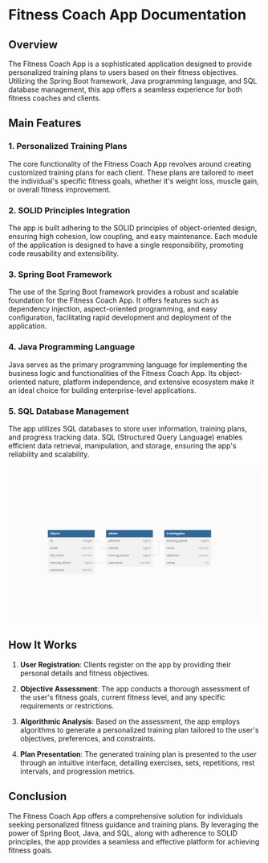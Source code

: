 # Fitness Coach App Documentation

## Overview
The Fitness Coach App is a sophisticated application designed to provide personalized training plans to users based on their fitness objectives. Utilizing the Spring Boot framework, Java programming language, and SQL database management, this app offers a seamless experience for both fitness coaches and clients.

## Main Features
### 1. Personalized Training Plans
The core functionality of the Fitness Coach App revolves around creating customized training plans for each client. These plans are tailored to meet the individual's specific fitness goals, whether it's weight loss, muscle gain, or overall fitness improvement.

### 2. SOLID Principles Integration
The app is built adhering to the SOLID principles of object-oriented design, ensuring high cohesion, low coupling, and easy maintenance. Each module of the application is designed to have a single responsibility, promoting code reusability and extensibility.

### 3. Spring Boot Framework
The use of the Spring Boot framework provides a robust and scalable foundation for the Fitness Coach App. It offers features such as dependency injection, aspect-oriented programming, and easy configuration, facilitating rapid development and deployment of the application.

### 4. Java Programming Language
Java serves as the primary programming language for implementing the business logic and functionalities of the Fitness Coach App. Its object-oriented nature, platform independence, and extensive ecosystem make it an ideal choice for building enterprise-level applications.

### 5. SQL Database Management
The app utilizes SQL databases to store user information, training plans, and progress tracking data. SQL (Structured Query Language) enables efficient data retrieval, manipulation, and storage, ensuring the app's reliability and scalability.

![](dbDiagram.png)

## How It Works
1. **User Registration**: Clients register on the app by providing their personal details and fitness objectives.
   
2. **Objective Assessment**: The app conducts a thorough assessment of the user's fitness goals, current fitness level, and any specific requirements or restrictions.

3. **Algorithmic Analysis**: Based on the assessment, the app employs algorithms to generate a personalized training plan tailored to the user's objectives, preferences, and constraints.

4. **Plan Presentation**: The generated training plan is presented to the user through an intuitive interface, detailing exercises, sets, repetitions, rest intervals, and progression metrics.

## Conclusion
The Fitness Coach App offers a comprehensive solution for individuals seeking personalized fitness guidance and training plans. By leveraging the power of Spring Boot, Java, and SQL, along with adherence to SOLID principles, the app provides a seamless and effective platform for achieving fitness goals.
